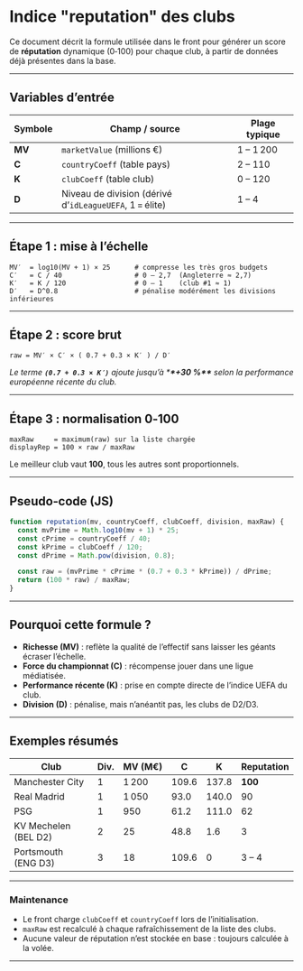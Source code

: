 # Indice "reputation" des clubs

Ce document décrit la formule utilisée dans le front pour générer un score de **réputation** dynamique (0‑100) pour chaque club, à partir de données déjà présentes dans la base.

---

## Variables d’entrée

| Symbole | Champ / source                                          | Plage typique |
| ------- | ------------------------------------------------------- | ------------- |
| **MV**  | `marketValue` (millions €)                              | 1 – 1 200     |
| **C**   | `countryCoeff` (table pays)                             | 2 – 110       |
| **K**   | `clubCoeff` (table club)                                | 0 – 120       |
| **D**   | Niveau de division (dérivé d’`idLeagueUEFA`, 1 = élite) | 1 – 4         |

---

## Étape 1 : mise à l’échelle

```text
MV′  = log10(MV + 1) × 25      # compresse les très gros budgets
C′   = C / 40                  # 0 – 2,7  (Angleterre ≈ 2,7)
K′   = K / 120                 # 0 – 1    (club #1 ≈ 1)
D′   = D^0.8                   # pénalise modérément les divisions inférieures
```

---

## Étape 2 : score brut

```text
raw = MV′ × C′ × ( 0.7 + 0.3 × K′ ) / D′
```

_Le terme **`(0.7 + 0.3 × K′)`** ajoute jusqu’à \***\*+30 %\*\*** selon la performance européenne récente du club._

---

## Étape 3 : normalisation 0‑100

```text
maxRaw     = maximum(raw) sur la liste chargée
displayRep = 100 × raw / maxRaw
```

Le meilleur club vaut **100**, tous les autres sont proportionnels.

---

## Pseudo‑code (JS)

```js
function reputation(mv, countryCoeff, clubCoeff, division, maxRaw) {
  const mvPrime = Math.log10(mv + 1) * 25;
  const cPrime = countryCoeff / 40;
  const kPrime = clubCoeff / 120;
  const dPrime = Math.pow(division, 0.8);

  const raw = (mvPrime * cPrime * (0.7 + 0.3 * kPrime)) / dPrime;
  return (100 * raw) / maxRaw;
}
```

---

## Pourquoi cette formule ?

- **Richesse (MV)** : reflète la qualité de l’effectif sans laisser les géants écraser l’échelle.
- **Force du championnat (C)** : récompense jouer dans une ligue médiatisée.
- **Performance récente (K)** : prise en compte directe de l’indice UEFA du club.
- **Division (D)** : pénalise, mais n’anéantit pas, les clubs de D2/D3.

---

## Exemples résumés

| Club                 | Div. | MV (M€) | C     | K     | Reputation |
| -------------------- | ---- | ------- | ----- | ----- | ---------- |
| Manchester City      | 1    | 1 200   | 109.6 | 137.8 | **100**    |
| Real Madrid          | 1    | 1 050   | 93.0  | 140.0 | 90         |
| PSG                  | 1    | 950     | 61.2  | 111.0 | 62         |
| KV Mechelen (BEL D2) | 2    | 25      | 48.8  | 1.6   | 3          |
| Portsmouth (ENG D3)  | 3    | 18      | 109.6 | 0     | 3 – 4      |

---

### Maintenance

- Le front charge `clubCoeff` et `countryCoeff` lors de l’initialisation.
- `maxRaw` est recalculé à chaque rafraîchissement de la liste des clubs.
- Aucune valeur de réputation n’est stockée en base : toujours calculée à la volée.

---
